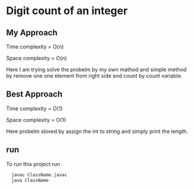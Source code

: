 
# Digit count of an integer




## My Approach

Time complexity = O(n)

Space complexity = O(n)

Here I am trying solve the probelm by my own mathod and simple method
by remove one one element from right side and count by count variable.


## Best Approach
Time complexity = O(1)

Space complexity = O(1)

Here probelm sloved by assign the int to string and simply print the length.
## run

To run this project run

```bash
  javac ClassName.javac
  java ClassName
```

